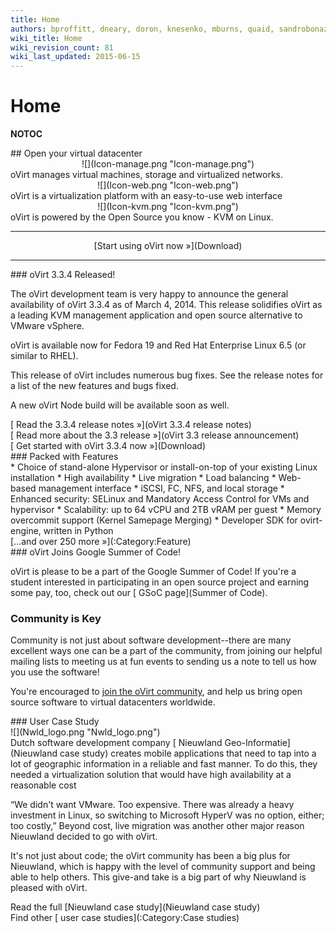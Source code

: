 ```yaml
---
title: Home
authors: bproffitt, dneary, doron, knesenko, mburns, quaid, sandrobonazzola, theron
wiki_title: Home
wiki_revision_count: 81
wiki_last_updated: 2015-06-15
---
```


# Home

__NOTOC__

<div class="row">
<div class="span10 offset1 pad-sides">
## Open your virtual datacenter

</div>
</div>
<div class="row">
<div class="span3 offset1 pad-sides">
<div style="text-align: center">
![](Icon-manage.png "Icon-manage.png")

</div>
oVirt manages virtual machines, storage and virtualized networks.

</div>
<div class="span3 pad-sides">
<div style="text-align: center">
![](Icon-web.png "Icon-web.png")

</div>
oVirt is a virtualization platform with an easy-to-use web interface

</div>
<div class="span3 pad-sides">
<div style="text-align: center">
![](Icon-kvm.png "Icon-kvm.png")

</div>
oVirt is powered by the Open Source you know - KVM on Linux.

</div>
</div>
<div class="row">
<div class="span3 offset1">

------------------------------------------------------------------------

</div>
<div class="span3"  style="text-align:center">
<span class="btn btn-action btn-block">[Start using oVirt now »](Download)</span>

</div>
<div class="span3">

------------------------------------------------------------------------

</div>
</div>
<div class="row">
<div class="span4 pad-left pad-right-small">
### oVirt 3.3.4 Released!

The oVirt development team is very happy to announce the general availability of oVirt 3.3.4 as of March 4, 2014. This release solidifies oVirt as a leading KVM management application and open source alternative to VMware vSphere.

oVirt is available now for Fedora 19 and Red Hat Enterprise Linux 6.5 (or similar to RHEL).

This release of oVirt includes numerous bug fixes. See the release notes for a list of the new features and bugs fixed.

A new oVirt Node build will be available soon as well.

<div class="pull-right">
[ Read the 3.3.4 release notes »](oVirt 3.3.4 release notes)

</div>
<div class="pull-right">
[ Read more about the 3.3 release »](oVirt 3.3 release announcement)

</div>
<div class="pull-right">
[ Get started with oVirt 3.3.4 now »](Download)

</div>
</div>
<div class="span8 pad-left-small pad-right">
### Packed with Features

<div class="column-split">
*   Choice of stand-alone Hypervisor or install-on-top of your existing Linux installation
*   High availability
*   Live migration
*   Load balancing
*   Web-based management interface
*   iSCSI, FC, NFS, and local storage
*   Enhanced security: SELinux and Mandatory Access Control for VMs and hypervisor
*   Scalability: up to 64 vCPU and 2TB vRAM per guest
*   Memory overcommit support (Kernel Samepage Merging)
*   Developer SDK for ovirt-engine, written in Python

</div>
<div class="pull-right">
[…and over 250 more »](:Category:Feature)

</div>
</div>
</div>
<div class="row">
<div class="span4 pad-left pad-right-small">
### oVirt Joins Google Summer of Code!

oVirt is please to be a part of the Google Summer of Code! If you're a student interested in participating in an open source project and earning some pay, too, check out our [ GSoC page](Summer of Code).

### Community is Key

Community is not just about software development--there are many excellent ways one can be a part of the community, from joining our helpful mailing lists to meeting us at fun events to sending us a note to tell us how you use the software!

You're encouraged to [ join the oVirt community](Community), and help us bring open source software to virtual datacenters worldwide.

</div>
<div class="span4 pad-left-small pad-right">
</div>
<div class="span4 pad-left-small pad-right">
<div class="well well-lg">
### User Case Study

<div class="text-center">
![](Nwld_logo.png "Nwld_logo.png")

</div>
Dutch software development company [ Nieuwland Geo-Informatie](Nieuwland case study) creates mobile applications that need to tap into a lot of geographic information in a reliable and fast manner. To do this, they needed a virtualization solution that would have high availability at a reasonable cost

“We didn't want VMware. Too expensive. There was already a heavy investment in Linux, so switching to Microsoft HyperV was no option, either; too costly,” Beyond cost, live migration was another other major reason Nieuwland decided to go with oVirt.

It's not just about code; the oVirt community has been a big plus for Nieuwland, which is happy with the level of community support and being able to help others. This give-and take is a big part of why Nieuwland is pleased with oVirt.

<div style="clear:both; display: inline-block;">
<div class="pull-right">
Read the full [Nieuwland case study](Nieuwland case study)

</div>
<div class="pull-right">
Find other [ user case studies](:Category:Case studies)

</div>
</div>
</div>
</div>
</div>
